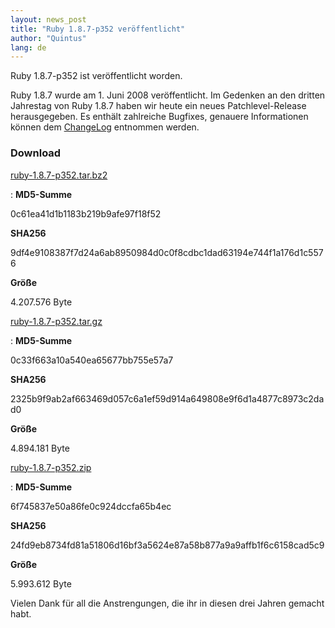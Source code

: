 ```yaml
---
layout: news_post
title: "Ruby 1.8.7-p352 veröffentlicht"
author: "Quintus"
lang: de
---
```


Ruby 1.8.7-p352 ist veröffentlicht worden.

Ruby 1.8.7 wurde am 1. Juni 2008 veröffentlicht. Im Gedenken an den
dritten Jahrestag von Ruby 1.8.7 haben wir heute ein neues
Patchlevel-Release herausgegeben. Es enthält zahlreiche Bugfixes,
genauere Informationen können dem [ChangeLog][1] entnommen werden.

### Download

[ruby-1.8.7-p352.tar.bz2][2]

: **MD5-Summe**

  0c61ea41d1b1183b219b9afe97f18f52

  **SHA256**

  9df4e9108387f7d24a6ab8950984d0c0f8cdbc1dad63194e744f1a176d1c5576

  **Größe**

  4\.207.576 Byte

[ruby-1.8.7-p352.tar.gz][3]

: **MD5-Summe**

  0c33f663a10a540ea65677bb755e57a7

  **SHA256**

  2325b9f9ab2af663469d057c6a1ef59d914a649808e9f6d1a4877c8973c2dad0

  **Größe**

  4\.894.181 Byte

[ruby-1.8.7-p352.zip][4]

: **MD5-Summe**

  6f745837e50a86fe0c924dccfa65b4ec

  **SHA256**

  24fd9eb8734fd81a51806d16bf3a5624e87a58b877a9a9affb1f6c6158cad5c9

  **Größe**

  5\.993.612 Byte

Vielen Dank für all die Anstrengungen, die ihr in diesen drei Jahren
gemacht habt.



[1]: http://svn.ruby-lang.org/repos/ruby/tags/v1_8_7_352/ChangeLog
[2]: https://cache.ruby-lang.org/pub/ruby/1.8/ruby-1.8.7-p352.tar.bz2
[3]: https://cache.ruby-lang.org/pub/ruby/1.8/ruby-1.8.7-p352.tar.gz
[4]: https://cache.ruby-lang.org/pub/ruby/1.8/ruby-1.8.7-p352.zip
